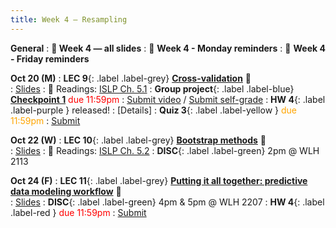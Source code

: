 ```yaml
---
title: Week 4 — Resampling 
---
```

**General**
: **🛝 Week 4 — all slides**
: 🚨 **Week 4 - Monday reminders**
: 🚨 **Week 4 - Friday reminders**

**Oct 20 (M)**
: **LEC 9**{: .label .label-grey} [**Cross-validation**](https://podcast.ucsd.edu/watch/fa25/cogs109_b00/10) 🎥  
    : [Slides](.)
: 📖 Readings: [ISLP Ch. 5.1](https://www.statlearning.com/)
: **Group project**{: .label .label-blue} [**Checkpoint 1**](https://docs.google.com/document/d/1_XTt63Naja7KX1PgO1hTmec33bWs_3SHLDK0Y0sz3ps/edit?tab=t.0#heading=h.b9iovh6vvny9) <font color="red">due 11:59pm</font>
    : [Submit video](https://canvas.ucsd.edu/courses/68350/assignments/1035169) / [Submit self-grade](https://docs.google.com/forms/d/e/1FAIpQLSeib0sDPj5qp2ZEEC3gMU7FrWoacxFdSc37lv0MGygypk4AMw/viewform)
: **HW 4**{: .label .label-purple } released!
    : [Details]
: **Quiz 3**{: .label .label-yellow } <font color="orange">due 11:59pm</font>
    : [Submit](https://canvas.ucsd.edu/courses/68350/quizzes/230241)

**Oct 22 (W)**
: **LEC 10**{: .label .label-grey} [**Bootstrap methods**](https://podcast.ucsd.edu/watch/fa25/cogs109_b00/11) 🎥  
    : [Slides](.)
: 📖 Readings: [ISLP Ch. 5.2](https://www.statlearning.com/)
: **DISC**{: .label .label-green} 2pm @ WLH 2113

**Oct 24 (F)**
: **LEC 11**{: .label .label-grey} [**Putting it all together: predictive data modeling workflow**](https://podcast.ucsd.edu/watch/fa25/cogs109_b00/12) 🎥  
    : [Slides](.)
: **DISC**{: .label .label-green} 4pm & 5pm @ WLH 2207
: **HW 4**{: .label .label-red } <font color="red">due 11:59pm</font>
    : [Submit](.)
